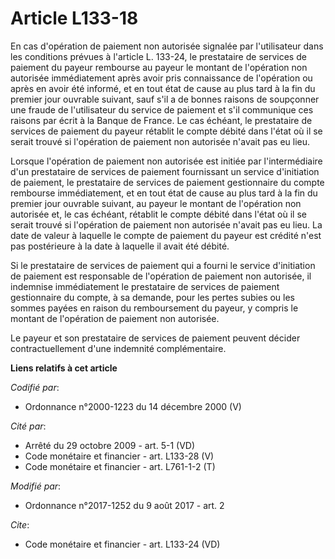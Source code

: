 # Article L133-18

En cas d'opération de paiement non autorisée signalée par l'utilisateur dans les conditions prévues à l'article L. 133-24, le
prestataire de services de paiement du payeur rembourse au payeur le montant de l'opération non autorisée immédiatement après
avoir pris connaissance de l'opération ou après en avoir été informé, et en tout état de cause au plus tard à la fin du
premier jour ouvrable suivant, sauf s'il a de bonnes raisons de soupçonner une fraude de l'utilisateur du service de paiement
et s'il communique ces raisons par écrit à la Banque de France. Le cas échéant, le prestataire de services de paiement du
payeur rétablit le compte débité dans l'état où il se serait trouvé si l'opération de paiement non autorisée n'avait pas eu
lieu. 

Lorsque l'opération de paiement non autorisée est initiée par l'intermédiaire d'un prestataire de services de paiement
fournissant un service d'initiation de paiement, le prestataire de services de paiement gestionnaire du compte rembourse
immédiatement, et en tout état de cause au plus tard à la fin du premier jour ouvrable suivant, au payeur le montant de
l'opération non autorisée et, le cas échéant, rétablit le compte débité dans l'état où il se serait trouvé si l'opération de
paiement non autorisée n'avait pas eu lieu. La date de valeur à laquelle le compte de paiement du payeur est crédité n'est
pas postérieure à la date à laquelle il avait été débité. 

Si le prestataire de services de paiement qui a fourni le service d'initiation de paiement est responsable de l'opération de
paiement non autorisée, il indemnise immédiatement le prestataire de services de paiement gestionnaire du compte, à sa
demande, pour les pertes subies ou les sommes payées en raison du remboursement du payeur, y compris le montant de
l'opération de paiement non autorisée. 

Le payeur et son prestataire de services de paiement peuvent décider contractuellement d'une indemnité complémentaire.

**Liens relatifs à cet article**

_Codifié par_:

  - Ordonnance n°2000-1223 du 14 décembre 2000 (V)

_Cité par_:

  - Arrêté du 29 octobre 2009 - art. 5-1 (VD)
  - Code monétaire et financier - art. L133-28 (V)
  - Code monétaire et financier - art. L761-1-2 (T)

_Modifié par_:

  - Ordonnance n°2017-1252 du 9 août 2017 - art. 2

_Cite_:

  - Code monétaire et financier - art. L133-24 (VD)
